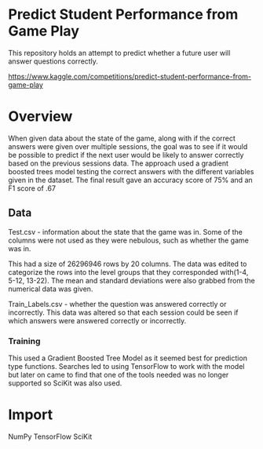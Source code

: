 # Predict Student Performance from Game Play
  This repository holds an attempt to predict whether a future user will answer questions correctly.
  
  https://www.kaggle.com/competitions/predict-student-performance-from-game-play

# Overview
  When given data about the state of the game, along with if the correct answers were given over multiple sessions, the goal was
  to see if it would be possible to predict if the next user would be likely to answer correctly based on the previous sessions data.
  The approach used a gradient boosted trees model testing the correct answers with the different variables given in the dataset. The final result gave
  an accuracy score of 75% and an F1 score of .67

## Data
  Test.csv - information about the state that the game was in. Some of the columns were not used as they were nebulous, such as whether the game was in.

  This had a size of 26296946 rows by 20 columns. The data was edited to categorize the rows into the level groups that they corresponded with(1-4, 5-12, 13-22). The mean and standard deviations were also grabbed from the numerical data was given. 
  
  
  Train_Labels.csv - whether the question was answered correctly or incorrectly. This data was altered so that each session could be seen if which answers were answered correctly or incorrectly.

  ### Training

  This used a Gradient Boosted Tree Model as it seemed best for prediction type functions.
  Searches led to using TensorFlow to work with the model but later on came to find that one of the tools needed was no longer supported so SciKit was also used.

# Import
  NumPy
  TensorFlow
  SciKit
  
